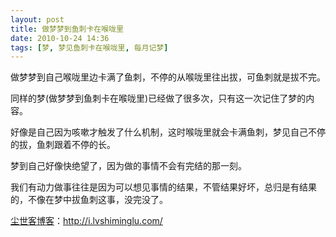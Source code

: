 ```yaml
---
layout: post
title: 做梦梦到鱼刺卡在喉咙里
date: 2010-10-24 14:36
tags: [梦, 梦见鱼刺卡在喉咙里, 每月记梦]
---
```

做梦梦到自己喉咙里边卡满了鱼刺，不停的从喉咙里往出拔，可鱼刺就是拔不完。

同样的梦(做梦梦到鱼刺卡在喉咙里)已经做了很多次，只有这一次记住了梦的内容。

好像是自己因为咳嗽才触发了什么机制，这时喉咙里就会卡满鱼刺，梦见自己不停的拔，鱼刺跟着不停的长。

梦到自己好像快绝望了，因为做的事情不会有完结的那一刻。

我们有动力做事往往是因为可以想见事情的结果，不管结果好坏，总归是有结果的，不像在梦中拔鱼刺这事，没完没了。 

<a href="http://i.lvshiminglu.com/">尘世客博客</a>：<a href="http://i.lvshiminglu.com/">http://i.lvshiminglu.com/</a>

